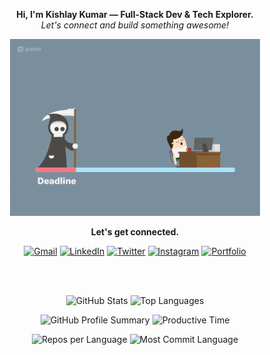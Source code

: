 <p align="center">
  <b>Hi, I'm Kishlay Kumar — Full-Stack Dev & Tech Explorer.</b><br>
  <em>Let's connect and build something awesome!</em>
</p>

<p align="center">
  <img src="gooo.gif" alt="Fun GIF" width="400"/>
</p>

<p align="center">
  <b> Let's get connected.</b><br>
</p>

<p align="center">
  <a href="mailto:kkishlay502@gmail.com" title="Email"><img src="https://img.icons8.com/fluency/48/gmail-new.png" width="32" alt="Gmail"/></a>
  <a href="https://linkedin.com/in/kishlaykumar1" title="LinkedIn"><img src="https://img.icons8.com/color/48/linkedin.png" width="32" alt="LinkedIn"/></a>
  <a href="https://twitter.com/kishlay_012" title="Twitter"><img src="https://img.icons8.com/color/48/twitter--v1.png" width="32" alt="Twitter"/></a>
  <a href="https://instagram.com/kishlay_012" title="Instagram"><img src="https://img.icons8.com/color/48/instagram-new.png" width="32" alt="Instagram"/></a>
  <a href="https://kishlaykumar.onrender.com" title="Portfolio"><img src="https://img.icons8.com/ios-filled/50/domain.png" width="32" alt="Portfolio"/></a>
</p>

<br>

<div align="center">
  <br>

  <p>
    <img src="https://github-readme-stats.vercel.app/api?username=innovatewithkishlay&show_icons=true&theme=radical&hide_border=true&include_all_commits=true&count_private=true" alt="GitHub Stats" />
    <img src="https://github-readme-stats.vercel.app/api/top-langs/?username=innovatewithkishlay&layout=compact&langs_count=8&theme=radical&hide_border=true&hide=html,css" alt="Top Languages" />
  </p>

  <p>
    <img src="https://github-profile-summary-cards.vercel.app/api/cards/stats?username=innovatewithkishlay&theme=chartreuse_dark" alt="GitHub Profile Summary" />
    <img src="https://github-profile-summary-cards.vercel.app/api/cards/productive-time?username=innovatewithkishlay&theme=chartreuse_dark&utcOffset=5.5" alt="Productive Time" />
  </p>

  <p>
    <!-- New cards reflecting your GitHub username -->
    <img src="http://github-profile-summary-cards.vercel.app/api/cards/repos-per-language?username=innovatewithkishlay&theme=chartreuse_dark" alt="Repos per Language" />
    <img src="http://github-profile-summary-cards.vercel.app/api/cards/most-commit-language?username=innovatewithkishlay&theme=chartreuse_dark" alt="Most Commit Language" />
  </p>
</div>
